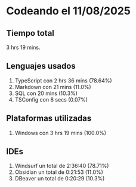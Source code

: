 # Codeando el 11/08/2025

## Tiempo total
3 hrs 19 mins.

## Lenguajes usados
1. TypeScript con 2 hrs 36 mins (78.64%)
1. Markdown con 21 mins (11.0%)
1. SQL con 20 mins (10.3%)
1. TSConfig con 8 secs (0.07%)

## Plataformas utilizadas
1. Windows con 3 hrs 19 mins (100.0%)

## IDEs
1. Windsurf un total de 2:36:40 (78.71%)
1. Obsidian un total de 0:21:53 (11.0%)
1. DBeaver un total de 0:20:29 (10.3%)
